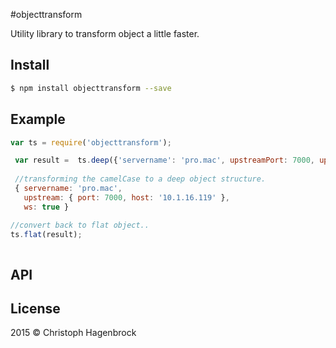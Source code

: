 #objecttransform

Utility library to transform object a little faster. 

## Install

```sh
$ npm install objecttransform --save 
```


## Example
```js
var ts = require('objecttransform');

 var result =  ts.deep({'servername': 'pro.mac', upstreamPort: 7000, upstreamHost: '10.1.16.119', ws: true});
 
 //transforming the camelCase to a deep object structure.
 { servername: 'pro.mac',
   upstream: { port: 7000, host: '10.1.16.119' },
   ws: true }

//convert back to flat object..
ts.flat(result);
 
```

## API


## License
2015 © Christoph Hagenbrock 
